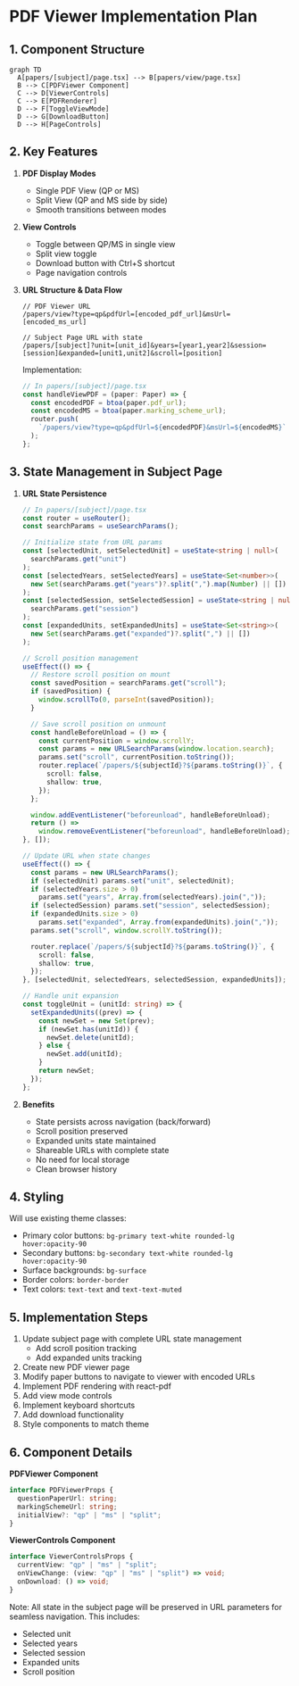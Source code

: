 # PDF Viewer Implementation Plan

## 1. Component Structure

```mermaid
graph TD
  A[papers/[subject]/page.tsx] --> B[papers/view/page.tsx]
  B --> C[PDFViewer Component]
  C --> D[ViewerControls]
  C --> E[PDFRenderer]
  D --> F[ToggleViewMode]
  D --> G[DownloadButton]
  D --> H[PageControls]
```

## 2. Key Features

1. **PDF Display Modes**
   - Single PDF View (QP or MS)
   - Split View (QP and MS side by side)
   - Smooth transitions between modes
2. **View Controls**

   - Toggle between QP/MS in single view
   - Split view toggle
   - Download button with Ctrl+S shortcut
   - Page navigation controls

3. **URL Structure & Data Flow**

   ```
   // PDF Viewer URL
   /papers/view?type=qp&pdfUrl=[encoded_pdf_url]&msUrl=[encoded_ms_url]

   // Subject Page URL with state
   /papers/[subject]?unit=[unit_id]&years=[year1,year2]&session=[session]&expanded=[unit1,unit2]&scroll=[position]
   ```

   Implementation:

   ```typescript
   // In papers/[subject]/page.tsx
   const handleViewPDF = (paper: Paper) => {
     const encodedPDF = btoa(paper.pdf_url);
     const encodedMS = btoa(paper.marking_scheme_url);
     router.push(
       `/papers/view?type=qp&pdfUrl=${encodedPDF}&msUrl=${encodedMS}`
     );
   };
   ```

## 3. State Management in Subject Page

1. **URL State Persistence**

   ```typescript
   // In papers/[subject]/page.tsx
   const router = useRouter();
   const searchParams = useSearchParams();

   // Initialize state from URL params
   const [selectedUnit, setSelectedUnit] = useState<string | null>(
     searchParams.get("unit")
   );
   const [selectedYears, setSelectedYears] = useState<Set<number>>(
     new Set(searchParams.get("years")?.split(",").map(Number) || [])
   );
   const [selectedSession, setSelectedSession] = useState<string | null>(
     searchParams.get("session")
   );
   const [expandedUnits, setExpandedUnits] = useState<Set<string>>(
     new Set(searchParams.get("expanded")?.split(",") || [])
   );

   // Scroll position management
   useEffect(() => {
     // Restore scroll position on mount
     const savedPosition = searchParams.get("scroll");
     if (savedPosition) {
       window.scrollTo(0, parseInt(savedPosition));
     }

     // Save scroll position on unmount
     const handleBeforeUnload = () => {
       const currentPosition = window.scrollY;
       const params = new URLSearchParams(window.location.search);
       params.set("scroll", currentPosition.toString());
       router.replace(`/papers/${subjectId}?${params.toString()}`, {
         scroll: false,
         shallow: true,
       });
     };

     window.addEventListener("beforeunload", handleBeforeUnload);
     return () =>
       window.removeEventListener("beforeunload", handleBeforeUnload);
   }, []);

   // Update URL when state changes
   useEffect(() => {
     const params = new URLSearchParams();
     if (selectedUnit) params.set("unit", selectedUnit);
     if (selectedYears.size > 0)
       params.set("years", Array.from(selectedYears).join(","));
     if (selectedSession) params.set("session", selectedSession);
     if (expandedUnits.size > 0)
       params.set("expanded", Array.from(expandedUnits).join(","));
     params.set("scroll", window.scrollY.toString());

     router.replace(`/papers/${subjectId}?${params.toString()}`, {
       scroll: false,
       shallow: true,
     });
   }, [selectedUnit, selectedYears, selectedSession, expandedUnits]);

   // Handle unit expansion
   const toggleUnit = (unitId: string) => {
     setExpandedUnits((prev) => {
       const newSet = new Set(prev);
       if (newSet.has(unitId)) {
         newSet.delete(unitId);
       } else {
         newSet.add(unitId);
       }
       return newSet;
     });
   };
   ```

2. **Benefits**
   - State persists across navigation (back/forward)
   - Scroll position preserved
   - Expanded units state maintained
   - Shareable URLs with complete state
   - No need for local storage
   - Clean browser history

## 4. Styling

Will use existing theme classes:

- Primary color buttons: `bg-primary text-white rounded-lg hover:opacity-90`
- Secondary buttons: `bg-secondary text-white rounded-lg hover:opacity-90`
- Surface backgrounds: `bg-surface`
- Border colors: `border-border`
- Text colors: `text-text` and `text-text-muted`

## 5. Implementation Steps

1. Update subject page with complete URL state management
   - Add scroll position tracking
   - Add expanded units tracking
2. Create new PDF viewer page
3. Modify paper buttons to navigate to viewer with encoded URLs
4. Implement PDF rendering with react-pdf
5. Add view mode controls
6. Implement keyboard shortcuts
7. Add download functionality
8. Style components to match theme

## 6. Component Details

**PDFViewer Component**

```typescript
interface PDFViewerProps {
  questionPaperUrl: string;
  markingSchemeUrl: string;
  initialView?: "qp" | "ms" | "split";
}
```

**ViewerControls Component**

```typescript
interface ViewerControlsProps {
  currentView: "qp" | "ms" | "split";
  onViewChange: (view: "qp" | "ms" | "split") => void;
  onDownload: () => void;
}
```

Note: All state in the subject page will be preserved in URL parameters for seamless navigation. This includes:

- Selected unit
- Selected years
- Selected session
- Expanded units
- Scroll position
